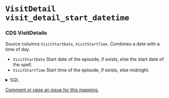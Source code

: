 # `VisitDetail` `visit_detail_start_datetime`
### CDS VisitDetails
Source columns  `VisitStartDate`, `VisitStartTime`.
Combines a date with a time of day.
* `VisitStartDate` Start date of the episode, if exists, else the start date of the spell.
* `VisitStartTime` Start time of the episode, if exists, else midnight.
<details>
<summary>SQL</summary>

```sql
select  
	distinct
    
		l1.NHSNumber,
		l5.HospitalProviderSpellNumber,

		case 
			when l5.AdmissionMethodCode in ('21','24') and l5.PatientClassification = 1 then 262 
			when l5.AdmissionMethodCode in ('21','24') then 9203
			when l5.PatientClassification in (1) then 9201
			when l4.LocationClass in ('02') then 581476
			else 9202
		end as VisitOccurrenceConceptId,    -- ""visit_concept_id""

		l1.RecordConnectionIdentifier,

		coalesce(l5.EpisodeStartDate, l5.StartDateHospitalProviderSpell, l1.CDSActivityDate) as VisitStartDate,  -- visit_start_date
		coalesce(l5.EpisodeStartTime, l5.StartTimeHospitalProviderSpell, '000000') as VisitStartTime,  -- visit_start_time

		coalesce(l5.EpisodeEndDate, l5.DischargeDateHospitalProviderSpell, l1.CDSActivityDate) as VisitEndDate,

		coalesce(l5.EpisodeEndTime, l5.DischargeTimeHospitalProviderSpell, '000000') as VisitEndTime,

		case 
			when l5.EpisodeEndDate is null and l5.DischargeDateHospitalProviderSpell is null then 32220
			else 32818 
		end as VisitTypeConceptId
from [omop_staging].[cds_line01] l1
	left join [omop_staging].[cds_line04] l4 
		on l1.MessageId = l4.MessageId -- Location Details
	left join [omop_staging].[cds_line05] l5 
		on l1.MessageId = l5.MessageId -- Hospital Provider Spell
	inner join dbo.Code c 
		on l1.ActivityTreatmentFunctionCode = c.Code
where l1.CDSUpdateType = 9   -- New/Modification     (1 = Delete)
	and l1.NHSNumber is not null
	and c.CodeTypeId = 2 -- activity_treatment_function_code
	
```
</details>


[Comment or raise an issue for this mapping.](https://github.com/answerdigital/oxford-omop-data-mapper/issues/new?title=OMOP%20VisitDetail%20table%20visit_detail_start_datetime%20field%20CDS%20VisitDetails%20mapping)

